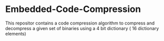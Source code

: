 # Embedded-Code-Compression

This repositor contains a code compression algorithm to compress and decompress a given set of binaries using a 4 bit dictionary ( 16 dictionary elements) 
